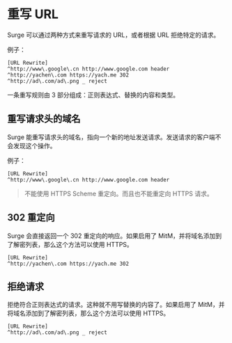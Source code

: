 # 重写 URL

Surge 可以通过两种方式来重写请求的 URL，或者根据 URL 拒绝特定的请求。

例子：

```text
[URL Rewrite]
^http://www\.google\.cn http://www.google.com header
^http://yachen\.com https://yach.me 302
^http://ad\.com/ad\.png _ reject
```

一条重写规则由 3 部分组成：正则表达式、替换的内容和类型。

## 重写请求头的域名

Surge 能重写请求头的域名，指向一个新的地址发送请求。发送请求的客户端不会发现这个操作。

例子：

```text
[URL Rewrite]
^http://www\.google\.cn http://www.google.com header
```

> 不能使用 HTTPS Scheme 重定向。而且也不能重定向 HTTPS 请求。

## **302 重定向**

Surge 会直接返回一个 302 重定向的响应。如果启用了 MitM，并将域名添加到了解密列表，那么这个方法可以使用 HTTPS。

```text
[URL Rewrite]
^http://yachen\.com https://yach.me 302
```

## 拒绝请求

拒绝符合正则表达式的请求。这种就不用写替换的内容了。如果启用了 MitM，并将域名添加到了解密列表，那么这个方法可以使用 HTTPS。

```text
[URL Rewrite]
^http://ad\.com/ad\.png _ reject
```

